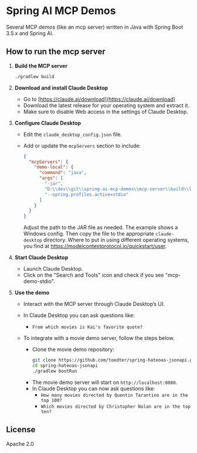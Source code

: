 # Spring AI MCP Demos

Several MCP demos (like an mcp server) written in Java with Spring Boot 3.5.x and Spring AI.

## How to run the mcp server

1. **Build the MCP server**

   ```sh
   ./gradlew build
   ```

2. **Download and install Claude Desktop**

    - Go to [https://claude.ai/download](https://claude.ai/download)
    - Download the latest release for your operating system and extract it.
    - Make sure to disable Web access in the settings of Claude Desktop.

3. **Configure Claude Desktop**

    - Edit the `claude_desktop_config.json` file.
    - Add or update the `mcpServers` section to include:

      ```json
      {
        "mcpServers": {
          "demo-local": {
            "command": "java",
            "args": [
              "-jar",
              "D:\\dev\\git\\spring-ai-mcp-demos\\mcp-server\\build\\libs\\mcp-server-0.0.1-SNAPSHOT.jar",
              "--spring.profiles.active=stdio"
            ]
          }
        }
      }
      ```

      Adjust the path to the JAR file as needed. The example shows a Windows config.
      Then copy the file to the appropriate `claude-desktop` directory.
      Where to put in using different operating systems, you find at https://modelcontextprotocol.io/quickstart/user.

4. **Start Claude Desktop**

    - Launch Claude Desktop.
    - Click on the "Search and Tools" icon and check if you see "mcp-demo-stdio".

5. **Use the demo**

    - Interact with the MCP server through Claude Desktop’s UI.
    - In Claude Desktop you can ask questions like:
      - `From which movies is Kai's favorite quote?`
    - To integrate with a movie demo server, follow the steps below.

      - Clone the movie demo repository:
        ```sh
        git clone https://github.com/toedter/spring-hateoas-jsonapi.git
        cd spring-hateoas-jsonapi
        ./gradlew bootRun
        ```
      - The movie demo server will start on `http://localhost:8080`.
      - In Claude Desktop you can now ask questions like:
          - `How many movies directed by Quentin Tarantino are in the top 100?`
          - `Which movies directed by Christopher Nolan are in the top ten?`
  
## License

Apache 2.0


